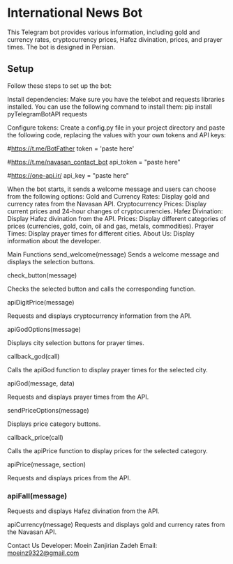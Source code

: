 # International News Bot
This Telegram bot provides various information, including gold and currency rates, cryptocurrency prices, Hafez divination, prices, and prayer times. The bot is designed in Persian.

## Setup
Follow these steps to set up the bot:

Install dependencies: Make sure you have the telebot and requests libraries installed. You can use the following command to install them:
pip install pyTelegramBotAPI requests

Configure tokens: Create a config.py file in your project directory and paste the following code, replacing the values with your own tokens and API keys:

#https://t.me/BotFather
token = 'paste here'

#https://t.me/navasan_contact_bot
api_token = "paste here"

#https://one-api.ir/
api_key = "paste here"

When the bot starts,
it sends a welcome message and users can choose from the following options:
Gold and Currency Rates: Display gold and currency rates from the Navasan API.
Cryptocurrency Prices: Display current prices and 24-hour changes of cryptocurrencies.
Hafez Divination: Display Hafez divination from the API.
Prices: Display different categories of prices (currencies, gold, coin, oil and gas, metals, commodities).
Prayer Times: Display prayer times for different cities.
About Us: Display information about the developer.

Main Functions
send_welcome(message)
Sends a welcome message and displays the selection buttons.

check_button(message)

Checks the selected button and calls the corresponding function.

apiDigitPrice(message)

Requests and displays cryptocurrency information from the API.

apiGodOptions(message)

Displays city selection buttons for prayer times.

callback_god(call)

Calls the apiGod function to display prayer times for the selected city.

apiGod(message, data)

Requests and displays prayer times from the API.

sendPriceOptions(message)

Displays price category buttons.

callback_price(call)

Calls the apiPrice function to display prices for the selected category.

apiPrice(message, section)

Requests and displays prices from the API.

### apiFall(message)

Requests and displays Hafez divination from the API.

apiCurrency(message)
Requests and displays gold and currency rates from the Navasan API.

Contact Us
Developer: Moein Zanjirian Zadeh
Email: moeinz9322@gmail.com

